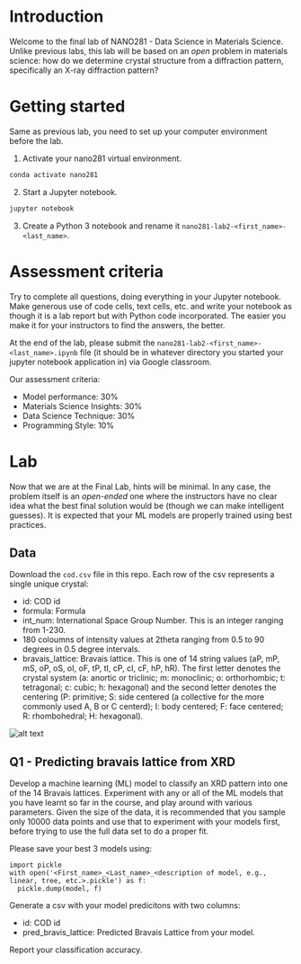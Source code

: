 # Introduction

Welcome to the final lab of NANO281 - Data Science in Materials Science. Unlike previous labs, this lab will be based on an *open* problem in materials science: how do we determine crystal structure from a diffraction pattern, specifically an X-ray diffraction pattern?

# Getting started

Same as previous lab, you need to set up your computer environment before the lab. 

1. Activate your nano281 virtual environment.
```bash
conda activate nano281
```

2. Start a Jupyter notebook.
```bash
jupyter notebook
```

3. Create a Python 3 notebook and rename it `nano281-lab2-<first_name>-<last_name>`.

# Assessment criteria

Try to complete all questions, doing everything in your Jupyter notebook. Make generous use of code cells, text cells, etc. and write your notebook as though it is a lab report but with Python code incorporated. The easier you make it for your instructors to find the answers, the better.

At the end of the lab, please submit the `nano281-lab2-<first_name>-<last_name>.ipynb` file (it should be in whatever directory you started your jupyter notebook application in) via Google classroom.

Our assessment criteria:

- Model performance: 30%
- Materials Science Insights: 30%
- Data Science Technique: 30%
- Programming Style: 10%


# Lab

Now that we are at the Final Lab, hints will be minimal. In any case, the problem itself is an *open-ended* one where the instructors have no clear idea what the best final solution would be (though we can make intelligent guesses). It is expected that your ML models are properly trained using best practices.

## Data

Download the `cod.csv` file in this repo. Each row of the csv represents a single unique crystal:
- id: COD id
- formula: Formula
- int_num: International Space Group Number. This is an integer ranging from 1-230.
- 180 coloumns of intensity values at 2theta ranging from 0.5 to 90 degrees in 0.5 degree intervals.
- bravais_lattice: Bravais lattice. This is one of 14 string values (aP, mP, mS, oP, oS, oI, oF, tP, tI, cP, cI, cF, hP, hR). The first letter denotes the crystal system (a: anortic or triclinic; m: monoclinic; o: orthorhombic; t: tetragonal; c: cubic; h: hexagonal) and the second letter denotes the centering (P: primitive; S: side centered (a collective for the more commonly used A, B or C centerd); I: body centered; F: face centered; R: rhombohedral; H: hexagonal).


![alt text](bravais_lattice.png "The 14 3D bravais lattices")


## Q1 - Predicting bravais lattice from XRD

Develop a machine learning (ML) model to classify an XRD pattern into one of the 14 Bravais lattices. Experiment with any or all of the ML models that you have learnt so far in the course, and play around with various parameters. Given the size of the data, it is recommended that you sample only 10000 data points and use that to experiment with your models first, before trying to use the full data set to do a proper fit.

Please save your best 3 models using:
```
import pickle
with open('<First_name>_<Last_name>_<description of model, e.g., linear, tree, etc.>.pickle') as f:
  pickle.dump(model, f)
```

Generate a csv with your model predicitons with two columns:
- id: COD id
- pred_bravis_lattice: Predicted Bravais Lattice from your model.

Report your classification accuracy.
